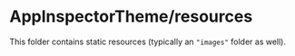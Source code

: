 # AppInspectorTheme/resources

This folder contains static resources (typically an `"images"` folder as well).
